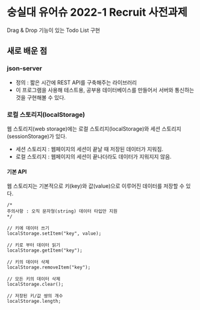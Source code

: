 # 숭실대 유어슈 2022-1 Recruit 사전과제

Drag & Drop 기능이 있는 Todo List 구현

## 새로 배운 점
### json-server
- 정의 : 짧은 시간에 REST API를 구축해주는 라이브러리
- 이 프로그램을 사용해 테스트용, 공부용 데이터베이스를 만들어서 서버와 통신하는 것을 구현해볼 수 있다.

### 로컬 스토리지(localStorage)
웹 스토리지(web storage)에는 로컬 스토리지(localStorage)와 세션 스토리지(sessionStorage)가 있다.
- 세션 스토리지 : 웹페이지의 세션이 끝날 때 저장된 데이터가 지워짐.
- 로컬 스토리지 : 웹페이지의 세션이 끝나더라도 데이터가 지워지지 않음.

#### 기본 API
웹 스토리지는 기본적으로 키(key)와 값(value)으로 이루어진 데이터를 저장할 수 있다.
```
/*
주의사항 : 오직 문자형(string) 데이터 타입만 지원
*/

// 키에 데이터 쓰기
localStorage.setItem("key", value);

// 키로 부터 데이터 읽기
localStorage.getItem("key");

// 키의 데이터 삭제
localStorage.removeItem("key");

// 모든 키의 데이터 삭제
localStorage.clear();

// 저장된 키/값 쌍의 개수
localStorage.length;
```